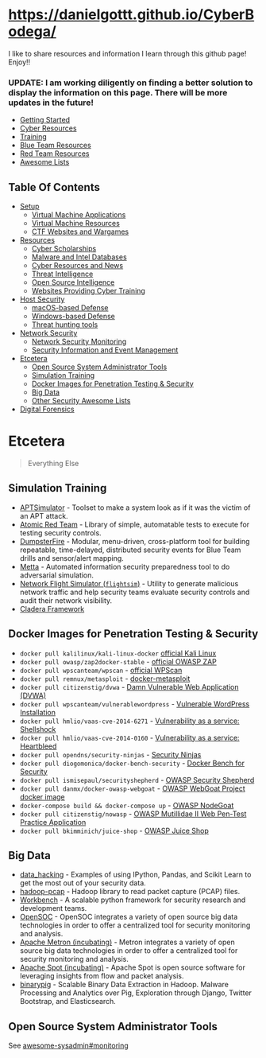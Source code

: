 # https://danielgottt.github.io/CyberBodega/

I like to share resources and information I learn through this github page! Enjoy!!

### UPDATE: I am working diligently on finding a better solution to display the information on this page. There will be more updates in the future!

* [Getting Started](./getting_started.md)
* [Cyber Resources](./cyber_resources.md)
* [Training](./training.md)
* [Blue Team Resources](./blue_team_resources.md)
* [Red Team Resources](./red_team_resources.md)
* [Awesome Lists](./awesome_lists.md)

## Table Of Contents

- [Setup](#setup)
  - [Virtual Machine Applications](#virtual-machine-applications)
  - [Virtual Machine Resources](#virtual-machine-resources)
  - [CTF Websites and Wargames](#ctf-websites-and-wargames)
- [Resources](#resources)
  - [Cyber Scholarships](#cyber-scholarships)
  - [Malware and Intel Databases](#malware-and-intel-databases)
  - [Cyber Resources and News](#cyber-resources-and-news)
  - [Threat Intelligence](#threat-intelligence)
  - [Open Source Intelligence](#osint)
  - [Websites Providing Cyber Training](#websites-providing-cyber-training)
- [Host Security](#Host_Security)
  - [macOS-based Defense](#macOS-based-defenses)
  - [Windows-based Defense](#Windows-based-defenses)
  - [Threat hunting tools](#Threat-hunting-tools)
- [Network Security](#Network-Security)
  - [Network Security Monitoring](#network-security-monitoring)
  - [Security Information and Event Management](#security-information-and-event-management)
- [Etcetera](#Etcetera)
  - [Open Source System Administrator Tools](#Open-Source-System-Administrator-Tools)
  - [Simulation Training](#simulation-training)
  - [Docker Images for Penetration Testing & Security](#Docker-Images-for-Penetration-Testing-&-Security)
  - [Big Data](#Big-Data)
  - [Other Security Awesome Lists](#Other-Security-Awesome-Lists)
- [Digital Forensics](#Digital-Forensics)
  

# Etcetera
>Everything Else
## Simulation Training
- [APTSimulator](https://github.com/NextronSystems/APTSimulator) - Toolset to make a system look as if it was the victim of an APT attack.
- [Atomic Red Team](https://atomicredteam.io/) - Library of simple, automatable tests to execute for testing security controls.
- [DumpsterFire](https://github.com/TryCatchHCF/DumpsterFire) - Modular, menu-driven, cross-platform tool for building repeatable, time-delayed, distributed security events for Blue Team drills and sensor/alert mapping.
- [Metta](https://github.com/uber-common/metta) - Automated information security preparedness tool to do adversarial simulation.
- [Network Flight Simulator (`flightsim`)](https://github.com/alphasoc/flightsim) - Utility to generate malicious network traffic and help security teams evaluate security controls and audit their network visibility.
- [Cladera Framework](https://github.com/mitre/caldera)

## Docker Images for Penetration Testing & Security
- `docker pull kalilinux/kali-linux-docker` [official Kali Linux](https://hub.docker.com/r/kalilinux/kali-linux-docker/)
- `docker pull owasp/zap2docker-stable` - [official OWASP ZAP](https://github.com/zaproxy/zaproxy)
- `docker pull wpscanteam/wpscan` - [official WPScan](https://hub.docker.com/r/wpscanteam/wpscan/)
- `docker pull remnux/metasploit` - [docker-metasploit](https://hub.docker.com/r/remnux/metasploit/)
- `docker pull citizenstig/dvwa` - [Damn Vulnerable Web Application (DVWA)](https://hub.docker.com/r/citizenstig/dvwa/)
- `docker pull wpscanteam/vulnerablewordpress` - [Vulnerable WordPress Installation](https://hub.docker.com/r/wpscanteam/vulnerablewordpress/)
- `docker pull hmlio/vaas-cve-2014-6271` - [Vulnerability as a service: Shellshock](https://hub.docker.com/r/hmlio/vaas-cve-2014-6271/)
- `docker pull hmlio/vaas-cve-2014-0160` - [Vulnerability as a service: Heartbleed](https://hub.docker.com/r/hmlio/vaas-cve-2014-0160/)
- `docker pull opendns/security-ninjas` - [Security Ninjas](https://hub.docker.com/r/opendns/security-ninjas/)
- `docker pull diogomonica/docker-bench-security` - [Docker Bench for Security](https://hub.docker.com/r/diogomonica/docker-bench-security/)
- `docker pull ismisepaul/securityshepherd` - [OWASP Security Shepherd](https://hub.docker.com/r/ismisepaul/securityshepherd/)
- `docker pull danmx/docker-owasp-webgoat` - [OWASP WebGoat Project docker image](https://hub.docker.com/r/danmx/docker-owasp-webgoat/)
- `docker-compose build && docker-compose up` - [OWASP NodeGoat](https://github.com/owasp/nodegoat#option-3---run-nodegoat-on-docker)
- `docker pull citizenstig/nowasp` - [OWASP Mutillidae II Web Pen-Test Practice Application](https://hub.docker.com/r/citizenstig/nowasp/)
- `docker pull bkimminich/juice-shop` - [OWASP Juice Shop](https://hub.docker.com/r/bkimminich/juice-shop)

## Big Data

- [data_hacking](https://github.com/ClickSecurity/data_hacking) - Examples of using IPython, Pandas, and Scikit Learn to get the most out of your security data.
- [hadoop-pcap](https://github.com/RIPE-NCC/hadoop-pcap) - Hadoop library to read packet capture (PCAP) files.
- [Workbench](http://workbench.readthedocs.org/) - A scalable python framework for security research and development teams.
- [OpenSOC](https://github.com/OpenSOC/opensoc) - OpenSOC integrates a variety of open source big data technologies in order to offer a centralized tool for security monitoring and analysis.
- [Apache Metron (incubating)](https://github.com/apache/incubator-metron) - Metron integrates a variety of open source big data technologies in order to offer a centralized tool for security monitoring and analysis.
- [Apache Spot (incubating)](https://github.com/apache/incubator-spot) - Apache Spot is open source software for leveraging insights from flow and packet analysis.
- [binarypig](https://github.com/endgameinc/binarypig) - Scalable Binary Data Extraction in Hadoop. Malware Processing and Analytics over Pig, Exploration through Django, Twitter Bootstrap, and Elasticsearch.

## Open Source System Administrator Tools
See [awesome-sysadmin#monitoring](https://github.com/n1trux/awesome-sysadmin#monitoring)



